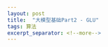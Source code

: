 ```yaml
---
layout: post
title:  "大模型基础Part2 - GLU"
tags: 算法
excerpt_separator: <!--more-->
---
```


<head>
    <script src="https://cdn.mathjax.org/mathjax/latest/MathJax.js?config=TeX-AMS_SVG" type="text/javascript"></script>
    <script type="text/x-mathjax-config">
        MathJax.Hub.Config({
            jax: ["input/TeX","output/SVG"],
            tex2jax: {
            skipTags: ['script', 'noscript', 'style', 'textarea', 'pre'],
            inlineMath: [['$','$']]
            
            }
        });
    </script>
</head>
<!--more-->

# Part2 GLU
最原始的激活函数是Sigmoid，后来在CNN应用中ReLU（Rectified Linear Unit）和其变种逐渐流行起来。而在Transformer架构中，以GLU（Gated Linear Unit) 为代表的一些新的非线性单元逐渐流行起来。

## 基本原理
聚集在Transformer中的FFN层。其FFN一般为两层。

$$ 
FFN_{ReLU}(x,W_1,W_2, b_1, b_2) = max(0, xW_1 + b_1)W_2 + b_2
$$

应用中可以把bias全去掉，这样表示也清爽些，后面也都做相同处理。

$$ 
FFN_{ReLU}(x,W_1,W_2) = max(0, xW_1)W_2
$$

下面是GLU及一些变种的公式：

$$
\begin{array}{rl}
    GLU(x, W, V) &=& \sigma(xW) \otimes xV \\
    GEGLU(x, W, V) &=& GELU(xW) \otimes xV  \\
    SwiGLU(x, W, V, \beta) &=&  Swish_{\beta}(xW) \otimes xV 
  \end{array}
$$

对应的两层FFN公式是：

$$
\begin{array}{rl}
FFN_{GLU} &=& (\sigma(xW) \otimes xV) W_2 \\ 
FFN_{GEGLU} &=& (GELU(xW) \otimes xV) W_2 \\
FFN_{SwiGLU} &=& (Swish_{\beta}(xW) \otimes xV ) W_2 = (xW \otimes sigmoid(xW) \otimes xV) W_2
\end{array}
$$

解析：
- GELU(Gaussian Error Linear Unit)函数来自于 [[2]](#2)， $GELU(x) = xP(X \le x) = x\Phi(x)$，其中$\Phi$是高斯分布的CDF。设计背后的直觉是：输入越大（在高斯分布的右侧）则越要保留它的影响，输入越小（在高斯分布的左侧）减弱它的影响。从图像上看，GELU跟ReLU类似，但更平滑。应用中用近似的函数替代。
- $Swish_{\beta} = x \cdot sigmoid(\beta x)$，虽然$\beta$可以学习，但一般令$\beta=1$，$Swith(x) = x \cdot sigmoid(x)$。
- 注意 GELU 和 Swish 单独也可以用作激活函数，其形态都与ReLU和Sigmoid有相似之处。GPT用GELU。
- 实验里Swish 和 GEGLU 效果较好。
- 注意GLU系列方法引入了新的可训练参数。

## GLU与Sigmoid相比主要增加了什么特性？
GLU的主要特点在于Gated，即刻意通过门控函数调节通过的信息，去伪存精。但为什么work？没人知道。



<div id=1>[1] Google, N. S. (2020). <i>GLU Variants Improve Transformer</i>. https://arxiv.org/abs/2002.05202v1</div>
<div id=2>[2] Hendrycks, D., &#38; Gimpel, K. (2016). <i>Gaussian Error Linear Units (GELUs)</i>. https://arxiv.org/abs/1606.08415v5</div>